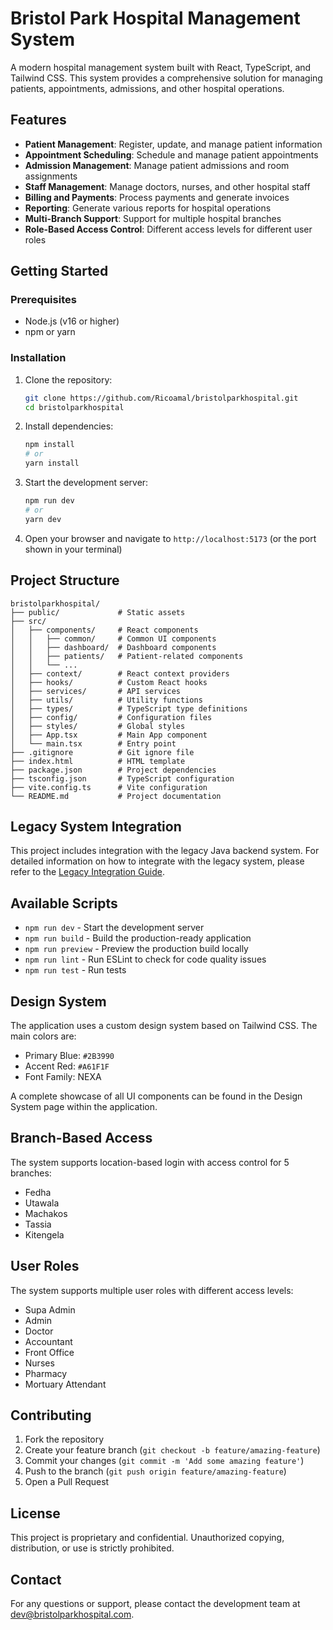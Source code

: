 # Bristol Park Hospital Management System

A modern hospital management system built with React, TypeScript, and Tailwind CSS. This system provides a comprehensive solution for managing patients, appointments, admissions, and other hospital operations.

## Features

- **Patient Management**: Register, update, and manage patient information
- **Appointment Scheduling**: Schedule and manage patient appointments
- **Admission Management**: Manage patient admissions and room assignments
- **Staff Management**: Manage doctors, nurses, and other hospital staff
- **Billing and Payments**: Process payments and generate invoices
- **Reporting**: Generate various reports for hospital operations
- **Multi-Branch Support**: Support for multiple hospital branches
- **Role-Based Access Control**: Different access levels for different user roles

## Getting Started

### Prerequisites

- Node.js (v16 or higher)
- npm or yarn

### Installation

1. Clone the repository:
   ```bash
   git clone https://github.com/Ricoamal/bristolparkhospital.git
   cd bristolparkhospital
   ```

2. Install dependencies:
   ```bash
   npm install
   # or
   yarn install
   ```

3. Start the development server:
   ```bash
   npm run dev
   # or
   yarn dev
   ```

4. Open your browser and navigate to `http://localhost:5173` (or the port shown in your terminal)

## Project Structure

```
bristolparkhospital/
├── public/             # Static assets
├── src/
│   ├── components/     # React components
│   │   ├── common/     # Common UI components
│   │   ├── dashboard/  # Dashboard components
│   │   ├── patients/   # Patient-related components
│   │   └── ...
│   ├── context/        # React context providers
│   ├── hooks/          # Custom React hooks
│   ├── services/       # API services
│   ├── utils/          # Utility functions
│   ├── types/          # TypeScript type definitions
│   ├── config/         # Configuration files
│   ├── styles/         # Global styles
│   ├── App.tsx         # Main App component
│   └── main.tsx        # Entry point
├── .gitignore          # Git ignore file
├── index.html          # HTML template
├── package.json        # Project dependencies
├── tsconfig.json       # TypeScript configuration
├── vite.config.ts      # Vite configuration
└── README.md           # Project documentation
```

## Legacy System Integration

This project includes integration with the legacy Java backend system. For detailed information on how to integrate with the legacy system, please refer to the [Legacy Integration Guide](./LEGACY_INTEGRATION.md).

## Available Scripts

- `npm run dev` - Start the development server
- `npm run build` - Build the production-ready application
- `npm run preview` - Preview the production build locally
- `npm run lint` - Run ESLint to check for code quality issues
- `npm run test` - Run tests

## Design System

The application uses a custom design system based on Tailwind CSS. The main colors are:
- Primary Blue: `#2B3990`
- Accent Red: `#A61F1F`
- Font Family: NEXA

A complete showcase of all UI components can be found in the Design System page within the application.

## Branch-Based Access

The system supports location-based login with access control for 5 branches:
- Fedha
- Utawala
- Machakos
- Tassia
- Kitengela

## User Roles

The system supports multiple user roles with different access levels:
- Supa Admin
- Admin
- Doctor
- Accountant
- Front Office
- Nurses
- Pharmacy
- Mortuary Attendant

## Contributing

1. Fork the repository
2. Create your feature branch (`git checkout -b feature/amazing-feature`)
3. Commit your changes (`git commit -m 'Add some amazing feature'`)
4. Push to the branch (`git push origin feature/amazing-feature`)
5. Open a Pull Request

## License

This project is proprietary and confidential. Unauthorized copying, distribution, or use is strictly prohibited.

## Contact

For any questions or support, please contact the development team at dev@bristolparkhospital.com.
